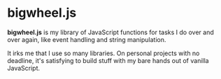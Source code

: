 bigwheel.js
===========

**bigwheel.js** is my library of JavaScript functions for tasks I do over and over again, like event handling and string manipulation.

It irks me that I use so many libraries. On personal projects with no deadline, it's satisfying to build stuff with my bare hands out of vanilla JavaScript.
